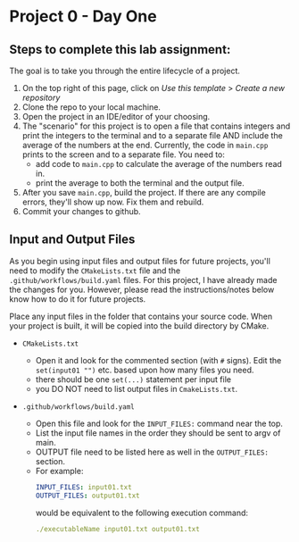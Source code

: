 # Project 0 - Day One

## Steps to complete this lab assignment:

The goal is to take you through the entire lifecycle of a project. 

1. On the top right of this page, click on *Use this template* > *Create a new repository*
2. Clone the repo to your local machine.  
3. Open the project in an IDE/editor of your choosing. 
4. The "scenario" for this project is to open a file that contains integers and print the integers to the terminal and to a separate file AND include the average of the numbers at the end.  Currently, the code in `main.cpp` prints to the screen and to a separate file. You need to:
	- add code to `main.cpp` to calculate the average of the numbers read in.
	- print the average to both the terminal and the output file. 
5. After you save `main.cpp`, build the project. If there are any compile errors, they'll show up now.  Fix them and rebuild. 
6. Commit your changes to github.

## Input and Output Files

As you begin using input files and output files for future projects,
you'll need to modify the `CMakeLists.txt` file and the `.github/workflows/build.yaml` files.
For this project, I have already made the changes for you. However, please read the instructions/notes below know how to do it for future projects. 

Place any input files in the folder that contains your source code.  When your project is built, it will be copied into
the build directory by CMake.

- `CMakeLists.txt`
    - Open it and look for the commented section (with `#` signs).  Edit the `set(input01 "")` etc.
    based upon how many files you need.
    - there should be one `set(...)` statement per input file
    - you DO NOT need to list output files in `CmakeLists.txt`.

- `.github/workflows/build.yaml`
    - Open this file and look for the `INPUT_FILES:` command near the top.
    - List the input file names in the order they should be sent to argv of main.
    - OUTPUT file need to be listed here as well in the `OUTPUT_FILES:` section.
    - For example:
        ```yaml
        INPUT_FILES: input01.txt
        OUTPUT_FILES: output01.txt
        ```
      would be equivalent to the following execution command:
      ```yaml
      ./executableName input01.txt output01.txt
      ```   
